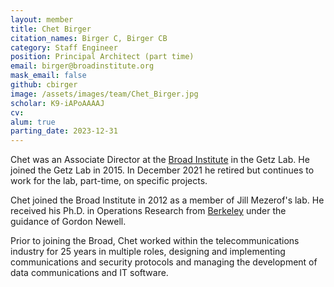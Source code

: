 ```yaml
---
layout: member
title: Chet Birger
citation_names: Birger C, Birger CB
category: Staff Engineer
position: Principal Architect (part time)
email: birger@broadinstitute.org 
mask_email: false
github: cbirger
image: /assets/images/team/Chet_Birger.jpg
scholar: K9-iAPoAAAAJ
cv:
alum: true
parting_date: 2023-12-31
---
```


Chet was an Associate Director at the [Broad Institute] in the Getz Lab.  He joined the Getz Lab in 2015.  In December 2021 he retired but continues to work for the lab, part-time, on specific projects.

Chet joined the Broad Institute in 2012 as a member of Jill Mezerof's lab. He received his Ph.D. in Operations Research from [Berkeley] under the guidance of Gordon Newell.

Prior to joining the Broad, Chet worked within the telecommunications industry for 25 years in multiple roles, designing and implementing communications and security protocols and managing the development of data communications and IT software.

[Broad Institute]: http://www.broadinstitute.org
[Berkeley]: http://www.berkeley.edu